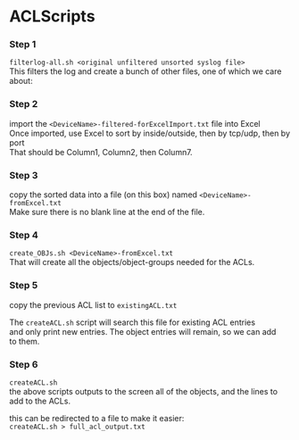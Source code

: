 # ACLScripts
### Step 1
`filterlog-all.sh <original unfiltered unsorted syslog file>`  
This filters the log and create a bunch of other files, one of which we care about:

### Step 2
import the `<DeviceName>-filtered-forExcelImport.txt` file into Excel  
Once imported, use Excel to sort by inside/outside, then by tcp/udp, then by port  
That should be Column1, Column2, then Column7.

### Step 3
copy the sorted data into a file (on this box) named `<DeviceName>-fromExcel.txt`  
Make sure there is no blank line at the end of the file.

### Step 4
`create_OBJs.sh <DeviceName>-fromExcel.txt`  
That will create all the objects/object-groups needed for the ACLs.

### Step 5
copy the previous ACL list to `existingACL.txt`  

The `createACL.sh` script will search this file for existing ACL entries  
and only print new entries.  The object entries will remain, so we can add  
to them.

### Step 6
`createACL.sh`  
the above scripts outputs to the screen all of the objects, and the lines to add to the ACLs.  

this can be redirected to a file to make it easier:  
`createACL.sh > full_acl_output.txt`
